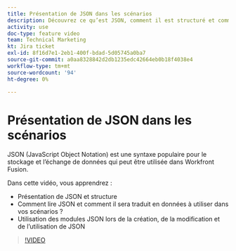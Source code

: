 ```yaml
---
title: Présentation de JSON dans les scénarios
description: Découvrez ce qu’est JSON, comment il est structuré et comment il sera traduit en données à utiliser dans vos scénarios dans [!DNL Adobe Workfront Fusion].
activity: use
doc-type: feature video
team: Technical Marketing
kt: Jira ticket
exl-id: 8f16d7e1-2eb1-400f-bdad-5d05745a0ba7
source-git-commit: a0aa8328842d2db1235edc42664eb0b18f4038e4
workflow-type: tm+mt
source-wordcount: '94'
ht-degree: 0%

---
```


# Présentation de JSON dans les scénarios

JSON (JavaScript Object Notation) est une syntaxe populaire pour le stockage et l’échange de données qui peut être utilisée dans Workfront Fusion.

Dans cette vidéo, vous apprendrez :

* Présentation de JSON et structure
* Comment lire JSON et comment il sera traduit en données à utiliser dans vos scénarios ?
* Utilisation des modules JSON lors de la création, de la modification et de l’utilisation de JSON

>[!VIDEO](https://video.tv.adobe.com/v/335300/?quality=12)
